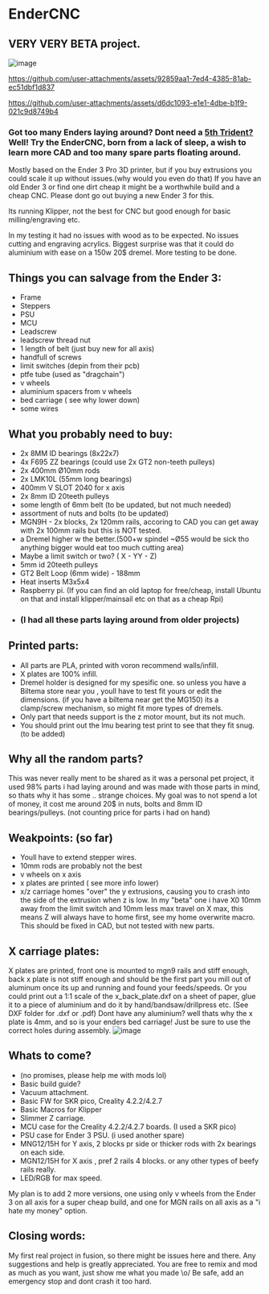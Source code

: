 # EnderCNC

## VERY VERY BETA project.

![image](https://github.com/user-attachments/assets/de257c63-5e4d-4829-91a2-60f41d26e5db)





https://github.com/user-attachments/assets/92859aa1-7ed4-4385-81ab-ec51dbf1d837


https://github.com/user-attachments/assets/d6dc1093-e1e1-4dbe-b1f9-021c9d8749b4


### Got too many Enders laying around? Dont need a [5th Trident?](https://github.com/yell3D/Ender3dent) Well! Try the EnderCNC, born from a lack of sleep, a wish to learn more CAD and too many spare parts floating around.

Mostly based on the Ender 3 Pro 3D printer, but if you buy extrusions you could scale it up without issues.(why would you even do that) If you have an old Ender 3 or find one dirt cheap it might be a worthwhile build and a cheap CNC. Please dont go out buying a new Ender 3 for this.

Its running Klipper, not the best for CNC but good enough for basic milling/engraving etc.

In my testing it had no issues with wood as to be expected. No issues cutting and engraving acrylics. Biggest surprise was that it could do aluminium with ease on a 150w 20$ dremel. More testing to be done.

## Things you can salvage from the Ender 3:

* Frame
* Steppers
* PSU
* MCU
* Leadscrew
* leadscrew thread nut
* 1 length of belt (just buy new for all axis)
* handfull of screws
* limit switches (depin from their pcb)
* ptfe tube (used as "dragchain")
* v wheels
* aluminium spacers from v wheels
* bed carriage ( see why lower down)
* some wires


## What you probably need to buy:

* 2x 8MM ID bearings (8x22x7)
* 4x F695 ZZ bearings (could use 2x GT2 non-teeth pulleys)
* 2x 400mm Ø10mm rods
* 2x LMK10L (55mm long bearings) 
* 400mm V SLOT 2040 for x axis
* 2x 8mm ID 20teeth pulleys
* some length of 6mm belt (to be updated, but not much needed)
* assortment of nuts and bolts (to be updated)
* MGN9H - 2x blocks, 2x 120mm rails, accoring to CAD you can get away with 2x 100mm rails but this is NOT tested.  
* a Dremel higher w the better.(500+w spindel ~Ø55 would be sick tho anything bigger would eat too much cutting area)
* Maybe a limit switch or two? ( X - YY - Z)
* 5mm id 20teeth pulleys
* GT2 Belt Loop (6mm wide) - 188mm
* Heat inserts M3x5x4
* Raspberry pi. (If you can find an old laptop for free/cheap, install Ubuntu on that and install klipper/mainsail etc on that as a cheap Rpi) 
* ### (I had all these parts laying around from older projects)

## Printed parts:

* All parts are PLA, printed with voron recommend walls/infill. 
* X plates are 100% infill.
* Dremel holder is designed for my spesific one. so unless you have a Biltema store near you , youll have to test fit yours or edit the dimensions. (if you have a biltema near get the MG150) its a clamp/screw mechanism, so might fit more types of dremels.
* Only part that needs support is the z motor mount, but its not much.
* You should print out the lmu bearing test print to see that they fit snug. (to be added)



## Why all the random parts? 

This was never really ment to be shared as it was a personal pet project, it used 98% parts i had laying around and was made with those parts in mind, so thats why it has some
.. strange choices. My goal was to not spend a lot of money, it cost me around 20$ in nuts, bolts and 8mm ID bearings/pulleys.  (not counting price for parts i had on hand)

## Weakpoints: (so far)

* Youll have to extend stepper wires. 
* 10mm rods are probably not the best
* v wheels on x axis
* x plates are printed ( see more info lower)
* x/z carriage homes "over" the y extrusions, causing you to crash into the side of the extrusion when z is low. In my "beta" one i have X0 10mm away from the limit switch and 10mm less max travel on X max, this means Z will always have to home first, see my home overwrite macro. This should be fixed in CAD, but not tested with new parts. 

## X carriage plates: 

X plates are printed, front one is mounted to mgn9 rails and stiff enough, back x plate is not stiff enough and should be the first part you mill out of aluminum once its up and running and found your feeds/speeds. Or you could print out a 1:1 scale of the x_back_plate.dxf on a sheet of paper, glue it to a piece of aluminium and do it by hand/bandsaw/drillpress etc. (See DXF folder for .dxf or .pdf)
Dont have any aluminium? well thats why the x plate is 4mm, and so is your enders bed carriage! Just be sure to use the correct holes during assembly. 
![image](https://github.com/user-attachments/assets/c4f19946-c595-4232-bdd7-9e3ad63d106a)



## Whats to come?
* (no promises, please help me with mods lol) 
* Basic build guide?
* Vacuum attachment.
* Basic FW for SKR pico, Creality 4.2.2/4.2.7
* Basic Macros for Klipper
* Slimmer Z carriage.
* MCU case for the Creality 4.2.2/4.2.7 boards. (I used a SKR pico)
* PSU case for Ender 3 PSU. (i used another spare)
* MNG12/15H for Y axis, 2 blocks pr side or thicker rods with 2x bearings on each side.
* MGN12/15H for X axis , pref 2 rails 4 blocks.
or any other types of beefy rails really.
* LED/RGB for max speed.


My plan is to add 2 more versions, one using only v wheels from the Ender 3 on all axis for a super cheap build, and one for MGN rails on all axis as a "i hate my money" option. 


## Closing words:

My first real project in fusion, so there might be issues here and there. Any suggestions and help is greatly appreciated. You are free to remix and mod as much as you want, just show me what you made \o/ Be safe, add an emergency stop and dont crash it too hard.
